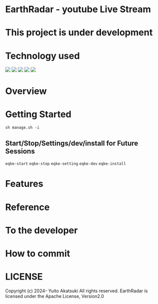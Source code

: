 # EarthRadar  -  youtube Live Stream 


# This project is under development
# Technology used

<img src="https://img.shields.io/badge/Javascript-276DC3.svg?logo=javascript&style=flat">
<img src="https://img.shields.io/badge/-TypeScript-007ACC.svg?logo=typescript&style=flat">
<img src="https://img.shields.io/badge/-Nginx-bfcfcf.svg?logo=nginx&style=flat">
<img src="https://img.shields.io/badge/-React-555.svg?logo=react&style=flat">
<img src="https://img.shields.io/badge/-Docker-EEE.svg?logo=docker&style=flat">

# Overview
# Getting Started
```sh manage.sh -i```
## Start/Stop/Settings/dev/install for Future Sessions
```eqke-start```
```eqke-stop```
```eqke-setting```
```eqke-dev```
```eqke-install```
# Features

# Reference

# To the developer
# How to commit
# LICENSE
Copyright (c) 2024- Yuito Akatsuki All rights reserved.
EarthRadar is licensed under the Apache License, Version2.0
